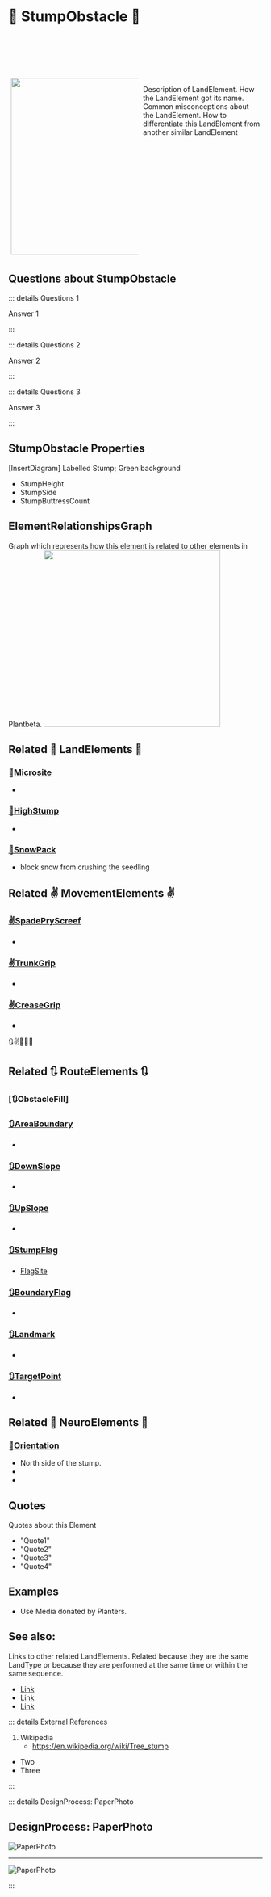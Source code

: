 # 🌲 StumpObstacle 🌲

<div style="display: flex; width: %100; margin-top: 100px;">
    <div style="margin: 5px; width: 50%">
        <img height="350" width="350" src="/LandPhoto.png"/>
    </div>
    <div style="margin: 5px; width: 50%">
        <p >Description of LandElement. How the LandElement got its name. Common misconceptions about the LandElement. How to differentiate this LandElement from another similar LandElement</p>
    </div>
</div>

## Questions about StumpObstacle

::: details Questions 1

Answer 1

:::

::: details Questions 2

Answer 2

:::

::: details Questions 3

Answer 3

:::

## StumpObstacle Properties

[InsertDiagram] Labelled Stump; Green background  

- StumpHeight
- StumpSide
- StumpButtressCount




## ElementRelationshipsGraph

Graph which represents how this element is related to other elements in Plantbeta.
<img height="350" width="350" src="/DirectedGraph_UndirectedGraph.png"/>

## Related 🌲 LandElements  🌲

### [🌲Microsite]()

- 

### [🌲HighStump]()

- 

### [🌲SnowPack]() 

- block snow from crushing the seedling


## Related ✌ MovementElements ✌

### [✌SpadePryScreef]()

- 

### [✌TrunkGrip]()

- 

### [✌CreaseGrip]()

- 


🔃✌🌲🧠💬
## Related 🔃 RouteElements 🔃

### [🔃ObstacleFill]

### [🔃AreaBoundary]()

- 

### [🔃DownSlope]()

- 

### [🔃UpSlope]()

- 

### [🔃StumpFlag]()

- [FlagSite]()

### [🔃BoundaryFlag]() 

- 

### [🔃Landmark]() 

- 

### [🔃TargetPoint]()

- 


## Related 🧠 NeuroElements 🧠

### [🧠Orientation]() 
- North side of the stump. 
- 
- 

## Quotes

Quotes about this Element

- "Quote1"
- "Quote2"
- "Quote3"
- "Quote4"

## Examples

- Use Media donated by Planters. 

## See also:

Links to other related LandElements. Related because they are the same LandType or because they are performed at the same time or within the same sequence. 

- [Link]()
- [Link]()
- [Link]()

::: details External References

1. Wikipedia
    - https://en.wikipedia.org/wiki/Tree_stump
- Two
- Three

:::



::: details DesignProcess: PaperPhoto

## DesignProcess: PaperPhoto

![PaperPhoto](/Paper_BetaQuote.jpg)

---

![PaperPhoto](/Paper_BetaQuote2.jpg)

:::